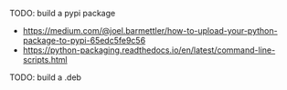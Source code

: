 TODO: build a pypi package 

- https://medium.com/@joel.barmettler/how-to-upload-your-python-package-to-pypi-65edc5fe9c56
- https://python-packaging.readthedocs.io/en/latest/command-line-scripts.html

TODO: build a .deb


